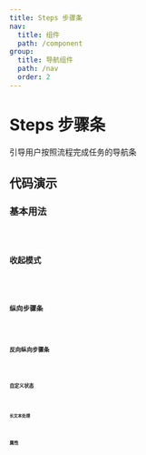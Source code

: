 ```yaml
---
title: Steps 步骤条
nav:
  title: 组件
  path: /component
group:
  title: 导航组件
  path: /nav
  order: 2
---
```


# Steps 步骤条
引导用户按照流程完成任务的导航条

## 代码演示

### 基本用法
<code src="./__fixtures__/basicHorizontal.tsx" />

### 收起模式
<code src="./__fixtures__/collapseMode.tsx" />

### 纵向步骤条
<code src="./__fixtures__/verticalSteps.tsx" />

### 反向纵向步骤条
<code src="./__fixtures__/reverseVertical.tsx" />

### 自定义状态
<code src="./__fixtures__/customStatus.tsx" />

### 长文本处理
<code src="./__fixtures__/longTextHandling.tsx" />

## 属性

<API src="./Steps.tsx" hideTitle></API>
